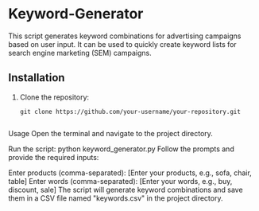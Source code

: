 # Keyword-Generator

This script generates keyword combinations for advertising campaigns based on user input. It can be used to quickly create keyword lists for search engine marketing (SEM) campaigns.

## Installation

1. Clone the repository:
   ```shell
   git clone https://github.com/your-username/your-repository.git

   
Usage
Open the terminal and navigate to the project directory.

Run the script:
python keyword_generator.py
Follow the prompts and provide the required inputs:

Enter products (comma-separated): [Enter your products, e.g., sofa, chair, table]
Enter words (comma-separated): [Enter your words, e.g., buy, discount, sale]
The script will generate keyword combinations and save them in a CSV file named "keywords.csv" in the project directory.
